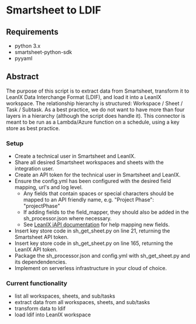 # Smartsheet to LDIF

## Requirements
- python 3.x  
- smartsheet-python-sdk
- pyyaml

## Abstract
The purpose of this script is to extract data from Smartsheet, transform it to LeanIX Data Interchange Format (LDIF), and load it into a LeanIX workspace.  The relationship hierarchy is structured: Workspace / Sheet / Task / Subtask.  As a best practice, we do not want to have more than four layers in a hierarchy (although the script does handle it).  This connector is meant to be run as a Lambda/Azure function on a schedule, using a key store as best practice.  

### Setup
- Create a technical user in Smartsheet and LeanIX. 
- Share all desired Smartsheet workspaces and sheets with the integration user.
- Create an API token for the technical user in Smartsheet and LeanIX.  
- Ensure the config.yml has been configured with the desired field mapping, url's and log level. 
  - Any fields that contain spaces or special characters should be mapped to an API friendly name, e.g. "Project Phase": "projectPhase"
  - If adding fields to the field_mapper, they should also be added in the sh_processor.json where necessary.
  - See [LeanIX iAPI documentation](https://docs-eas.leanix.net/docs/inbound-processors) for help mapping new fields.      
- Insert key store code in sh_get_sheet.py on line 21, returning the Smartsheet API token.
- Insert key store code in sh_get_sheet.py on line 165, returning the LeanIX API token.
- Package the sh_processor.json and config.yml with sh_get_sheet.py and its dependendencies.  
- Implement on serverless infrastructure in your cloud of choice.

### Current functionality
- list all workspaces, sheets, and sub/tasks
- extract data from all workspaces, sheets, and sub/tasks
- transform data to ldif
- load ldif into LeanIX workspace
